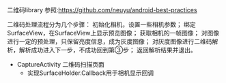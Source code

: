二维码library
参照:https://github.com/neuyu/android-best-practices

二维码处理流程分为几个步骤：
初始化相机，设置一些相机参数；
绑定SurfaceView，在SurfaceView上显示预览图像；
获取相机的一帧图像；
对图像进行一定的预处理，只保留亮度信息，成为灰度图像；
对灰度图像进行二维码解析，解析成功进入下一步，不成功回到第③步；
返回解析结果并退出。

- CaptureActivity 二维码扫描页面
	- 实现SurfaceHolder.Callback用于相机显示回调